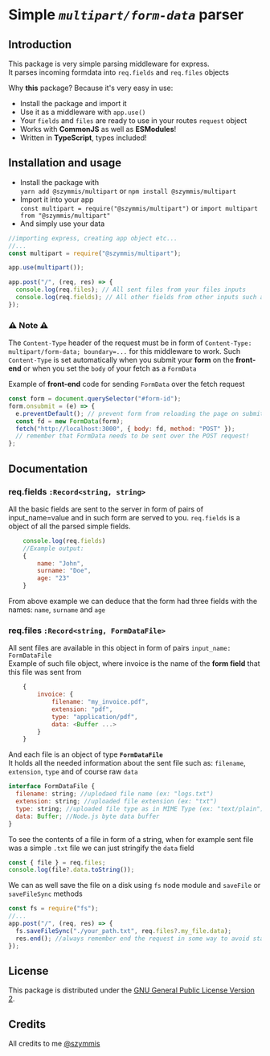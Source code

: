 # Simple _`multipart/form-data`_ parser

## Introduction

This package is very simple parsing middleware for express. \
It parses incoming formdata into `req.fields` and `req.files` objects

Why **this** package? Because it's very easy in use:

- Install the package and import it
- Use it as a middleware with `app.use()`
- Your `fields` and `files` are ready to use in your routes `request` object
- Works with **CommonJS** as well as **ESModules**!
- Written in **TypeScript**, types included!

## Installation and usage

- Install the package with\
   `yarn add @szymmis/multipart` or `npm install @szymmis/multipart`
- Import it into your app\
  `const multipart = require("@szymmis/multipart")` or `import multipart from "@szymmis/multipart"`
- And simply use your data

```js
//importing express, creating app object etc...
//...
const multipart = require("@szymmis/multipart");

app.use(multipart());

app.post("/", (req, res) => {
  console.log(req.files); // All sent files from your files inputs
  console.log(req.fields); // All other fields from other inputs such as text,number,etc
});
```

### ⚠️ **Note** ⚠️

The `Content-Type` header of the request must be in form of `Content-Type: multipart/form-data; boundary=...` for this middleware to work. Such `Content-Type` is set automatically when
you submit your **form** on the **front-end** or when you set the `body` of your fetch as a `FormData`

Example of **front-end** code for sending `FormData` over the fetch request

```js
const form = document.querySelector("#form-id");
form.onsubmit = (e) => {
  e.preventDefault(); // prevent form from reloading the page on submitting
  const fd = new FormData(form);
  fetch("http://localhost:3000", { body: fd, method: "POST" });
  // remember that FormData needs to be sent over the POST request!
};
```

## Documentation

### req.fields `:Record<string, string>`

All the basic fields are sent to the server in form of pairs of input_name=value
and in such form are served to you. `req.fields` is a object of all the parsed simple
fields.

```js
    console.log(req.fields)
    //Example output:
    {
        name: "John",
        surname: "Doe",
        age: "23"
    }
```

From above example we can deduce that the form had three fields with the
names: `name`, `surname` and `age`

### req.files `:Record<string, FormDataFile>`

All sent files are available in this object in form of pairs `input_name: FormDataFile`\
Example of such file object, where invoice is the name of the **form field** that
this file was sent from

```js
    {
        invoice: {
            filename: "my_invoice.pdf",
            extension: "pdf",
            type: "application/pdf",
            data: <Buffer ...>
        }
    }
```

And each file is an object of type **`FormDataFile`** \
It holds all the needed information about the sent file such as: `filename`, `extension`, `type` and of course raw `data`

```js
interface FormDataFile {
  filename: string; //uplodaed file name (ex: "logs.txt")
  extension: string; //uploaded file extension (ex: "txt")
  type: string; //uploaded file type as in MIME Type (ex: "text/plain")
  data: Buffer; //Node.js byte data buffer
}
```

To see the contents of a file in form of a string, when for example sent file was a simple `.txt` file we can just stringify the `data` field

```js
const { file } = req.files;
console.log(file?.data.toString());
```

We can as well save the file on a disk using `fs` node module and `saveFile` or `saveFileSync` methods

```js
const fs = require("fs");
//...
app.post("/", (req, res) => {
  fs.saveFileSync("./your_path.txt", req.files?.my_file.data);
  res.end(); //always remember end the request in some way to avoid stalling it
});
```

## License

This package is distributed under the [GNU General Public License Version 2](https://www.gnu.org/licenses/old-licenses/gpl-2.0.html).

## Credits

All credits to me
[@szymmis](https://github.com/szymmis)
